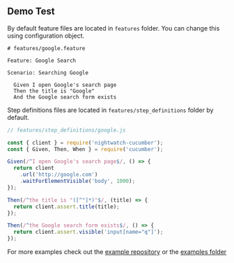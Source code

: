 ## Demo Test

By default feature files are located in `features` folder. You can change this using configuration object.

```gherkin
# features/google.feature

Feature: Google Search

Scenario: Searching Google

  Given I open Google's search page
  Then the title is "Google"
  And the Google search form exists
```

Step definitions files are located in `features/step_definitions` folder by default.

```javascript
// features/step_definitions/google.js

const { client } = require('nightwatch-cucumber');
const { Given, Then, When } = require('cucumber');

Given(/^I open Google's search page$/, () => {
  return client
    .url('http://google.com')
    .waitForElementVisible('body', 1000);
});

Then(/^the title is "([^"]*)"$/, (title) => {
  return client.assert.title(title);
});

Then(/^the Google search form exists$/, () => {
  return client.assert.visible('input[name="q"]');
});
```

For more examples check out the [example repository](https://github.com/mucsi96/nightwatch-cucumber-example) or the [examples folder](https://github.com/mucsi96/nightwatch-cucumber/tree/master/examples)
